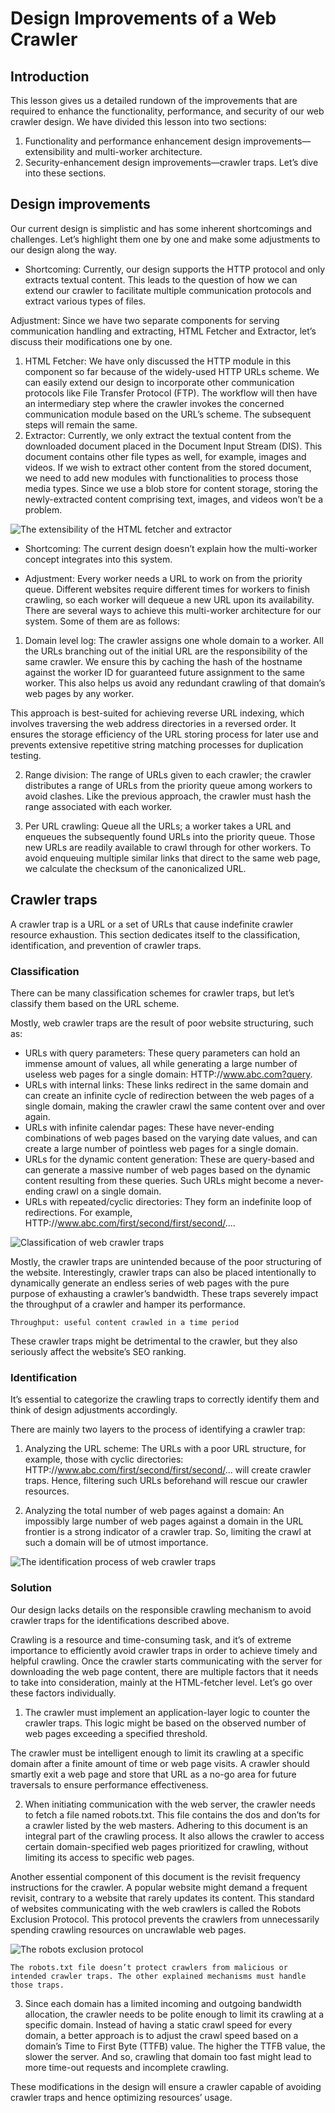 # Design Improvements of a Web Crawler
## Introduction
This lesson gives us a detailed rundown of the improvements that are required to enhance the functionality, performance, and security of our web crawler design. We have divided this lesson into two sections:

1. Functionality and performance enhancement design improvements—extensibility and multi-worker architecture.
2. Security-enhancement design improvements—crawler traps.
Let’s dive into these sections.

## Design improvements
Our current design is simplistic and has some inherent shortcomings and challenges. Let’s highlight them one by one and make some adjustments to our design along the way.

- Shortcoming: Currently, our design supports the HTTP protocol and only extracts textual content. This leads to the question of how we can extend our crawler to facilitate multiple communication protocols and extract various types of files.

Adjustment: Since we have two separate components for serving communication handling and extracting, HTML Fetcher and Extractor, let’s discuss their modifications one by one.

1. HTML Fetcher: We have only discussed the HTTP module in this component so far because of the widely-used HTTP URLs scheme. We can easily extend our design to incorporate other communication protocols like File Transfer Protocol (FTP). The workflow will then have an intermediary step where the crawler invokes the concerned communication module based on the URL’s scheme. The subsequent steps will remain the same.
2. Extractor: Currently, we only extract the textual content from the downloaded document placed in the Document Input Stream (DIS). This document contains other file types as well, for example, images and videos. If we wish to extract other content from the stored document, we need to add new modules with functionalities to process those media types. Since we use a blob store for content storage, storing the newly-extracted content comprising text, images, and videos won’t be a problem.

![The extensibility of the HTML fetcher and extractor](./extensibility.jpg)


- Shortcoming: The current design doesn’t explain how the multi-worker concept integrates into this system.

- Adjustment: Every worker needs a URL to work on from the priority queue. Different websites require different times for workers to finish crawling, so each worker will dequeue a new URL upon its availability.
There are several ways to achieve this multi-worker architecture for our system. Some of them are as follows:

1. Domain level log: The crawler assigns one whole domain to a worker. All the URLs branching out of the initial URL are the responsibility of the same crawler. We ensure this by caching the hash of the hostname against the worker ID for guaranteed future assignment to the same worker. This also helps us avoid any redundant crawling of that domain’s web pages by any worker.

This approach is best-suited for achieving reverse URL indexing, which involves traversing the web address directories in a reversed order. It ensures the storage efficiency of the URL storing process for later use and prevents extensive repetitive string matching processes for duplication testing.

2. Range division: The range of URLs given to each crawler; the crawler distributes a range of URLs from the priority queue among workers to avoid clashes. Like the previous approach, the crawler must hash the range associated with each worker.

3. Per URL crawling: Queue all the URLs; a worker takes a URL and enqueues the subsequently found URLs into the priority queue. Those new URLs are readily available to crawl through for other workers. To avoid enqueuing multiple similar links that direct to the same web page, we calculate the checksum of the canonicalized URL.
## Crawler traps
A crawler trap is a URL or a set of URLs that cause indefinite crawler resource exhaustion. This section dedicates itself to the classification, identification, and prevention of crawler traps.

### Classification
There can be many classification schemes for crawler traps, but let’s classify them based on the URL scheme.

Mostly, web crawler traps are the result of poor website structuring, such as:

- URLs with query parameters: These query parameters can hold an immense amount of values, all while generating a large number of useless web pages for a single domain: HTTP://www.abc.com?query.
- URLs with internal links: These links redirect in the same domain and can create an infinite cycle of redirection between the web pages of a single domain, making the crawler crawl the same content over and over again.
- URLs with infinite calendar pages: These have never-ending combinations of web pages based on the varying date values, and can create a large number of pointless web pages for a single domain.
- URLs for the dynamic content generation: These are query-based and can generate a massive number of web pages based on the dynamic content resulting from these queries. Such URLs might become a never-ending crawl on a single domain.
- URLs with repeated/cyclic directories: They form an indefinite loop of redirections. For example, HTTP://www.abc.com/first/second/first/second/....

![Classification of web crawler traps](./classification.jpg)

Mostly, the crawler traps are unintended because of the poor structuring of the website. Interestingly, crawler traps can also be placed intentionally to dynamically generate an endless series of web pages with the pure purpose of exhausting a crawler’s bandwidth. These traps severely impact the throughput of a crawler and hamper its performance.
```
Throughput: useful content crawled in a time period
```

These crawler traps might be detrimental to the crawler, but they also seriously affect the website’s SEO ranking.

### Identification
It’s essential to categorize the crawling traps to correctly identify them and think of design adjustments accordingly.

There are mainly two layers to the process of identifying a crawler trap:

1. Analyzing the URL scheme: The URLs with a poor URL structure, for example, those with cyclic directories: HTTP://www.abc.com/first/second/first/second/... will create crawler traps. Hence, filtering such URLs beforehand will rescue our crawler resources.

2. Analyzing the total number of web pages against a domain: An impossibly large number of web pages against a domain in the URL frontier is a strong indicator of a crawler trap. So, limiting the crawl at such a domain will be of utmost importance.

![The identification process of web crawler traps](./id.jpg)

### Solution
Our design lacks details on the responsible crawling mechanism to avoid crawler traps for the identifications described above.

Crawling is a resource and time-consuming task, and it’s of extreme importance to efficiently avoid crawler traps in order to achieve timely and helpful crawling. Once the crawler starts communicating with the server for downloading the web page content, there are multiple factors that it needs to take into consideration, mainly at the HTML-fetcher level. Let’s go over these factors individually.

1. The crawler must implement an application-layer logic to counter the crawler traps. This logic might be based on the observed number of web pages exceeding a specified threshold.

The crawler must be intelligent enough to limit its crawling at a specific domain after a finite amount of time or web page visits. A crawler should smartly exit a web page and store that URL as a no-go area for future traversals to ensure performance effectiveness.

2. When initiating communication with the web server, the crawler needs to fetch a file named robots.txt. This file contains the dos and don’ts for a crawler listed by the web masters. Adhering to this document is an integral part of the crawling process. It also allows the crawler to access certain domain-specified web pages prioritized for crawling, without limiting its access to specific web pages.

Another essential component of this document is the revisit frequency instructions for the crawler. A popular website might demand a frequent revisit, contrary to a website that rarely updates its content. This standard of websites communicating with the web crawlers is called the Robots Exclusion Protocol. This protocol prevents the crawlers from unnecessarily spending crawling resources on uncrawlable web pages.

![The robots exclusion protocol](./robots.txt.jpg)

```
The robots.txt file doesn’t protect crawlers from malicious or intended crawler traps. The other explained mechanisms must handle those traps.
```

3. Since each domain has a limited incoming and outgoing bandwidth allocation, the crawler needs to be polite enough to limit its crawling at a specific domain. Instead of having a static crawl speed for every domain, a better approach is to adjust the crawl speed based on a domain’s Time to First Byte (TTFB) value. The higher the TTFB value, the slower the server. And so, crawling that domain too fast might lead to more time-out requests and incomplete crawling.

These modifications in the design will ensure a crawler capable of avoiding crawler traps and hence optimizing resources’ usage.
